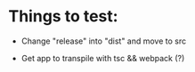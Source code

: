 # Things to test:

- Change "release" into "dist" and move to src

- Get app to transpile with tsc && webpack (?)